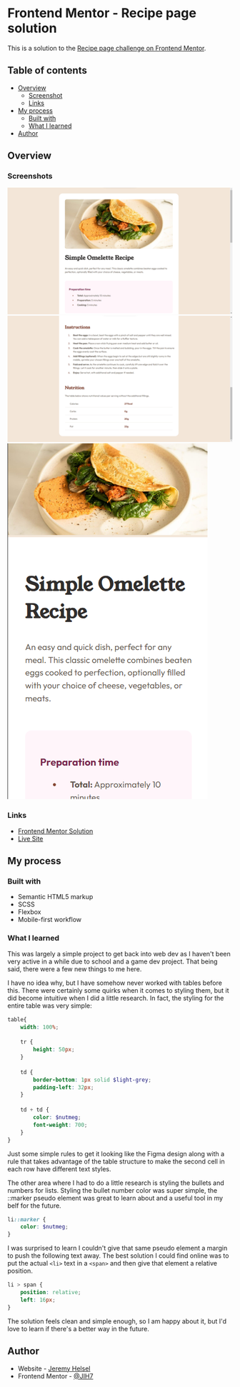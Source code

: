 # Frontend Mentor - Recipe page solution

This is a solution to the [Recipe page challenge on Frontend Mentor](https://www.frontendmentor.io/challenges/recipe-page-KiTsR8QQKm).

## Table of contents

- [Overview](#overview)
  - [Screenshot](#screenshot)
  - [Links](#links)
- [My process](#my-process)
  - [Built with](#built-with)
  - [What I learned](#what-i-learned)
- [Author](#author)

## Overview

### Screenshots

![Desktop View](./assets/screenshots/desktop.png)
![Desktop View](./assets/screenshots/desktop2.png)
![Mobile View](./assets/screenshots/mobile.png)

### Links

- [Frontend Mentor Solution]()
- [Live Site](https://helsel-recipe-page.netlify.app/)

## My process

### Built with

- Semantic HTML5 markup
- SCSS
- Flexbox
- Mobile-first workflow

### What I learned

This was largely a simple project to get back into web dev as I haven't been very active in a while due to school and a game dev project. That being said, there were a few new things to me here.

I have no idea why, but I have somehow never worked with tables before this. There were certainly some quirks when it comes to styling them, but it did become intuitive when I did a little research. In fact, the styling for the entire table was very simple:

```SCSS
table{
    width: 100%;

    tr {
        height: 50px;
    }

    td {
        border-bottom: 1px solid $light-grey;
        padding-left: 32px;
    }

    td + td {
        color: $nutmeg;
        font-weight: 700;
    }
}
```

Just some simple rules to get it looking like the Figma design along with a rule that takes advantage of the table structure to make the second cell in each row have different text styles.

The other area where I had to do a little research is styling the bullets and numbers for lists. Styling the bullet number color was super simple, the ::marker pseudo element was great to learn about and a useful tool in my belf for the future.

```SCSS
li::marker {
    color: $nutmeg;
}
```

I was surprised to learn I couldn't give that same pseudo element a margin to push the following text away. The best solution I could find online was to put the actual `<li>` text in a `<span>` and then give that element a relative position.

```SCSS
li > span {
    position: relative;
    left: 16px;
}
```

The solution feels clean and simple enough, so I am happy about it, but I'd love to learn if there's a better way in the future.


## Author

- Website - [Jeremy Helsel](https://www.jeremyhelsel.com)
- Frontend Mentor - [@JIH7](https://www.frontendmentor.io/profile/JIH7)

